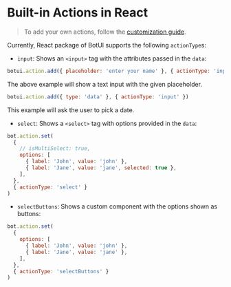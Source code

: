 
# Built-in Actions in React

> To add your own actions, follow the [customization guide](./custom.md).

Currently, React package of BotUI supports the following `actionType`s:

- `input`: Shows an `<input>` tag with the attributes passed in the `data`:

```js
botui.action.add({ placeholder: 'enter your name' }, { actionType: 'input' })
```

The above example will show a text input with the given placeholder.

```js
botui.action.add({ type: 'data' }, { actionType: 'input' })
```

This example will ask the user to pick a date.

- `select`: Shows a `<select>` tag with options provided in the `data`:

```js
bot.action.set(
  {
    // isMultiSelect: true,
    options: [
      { label: 'John', value: 'john' },
      { label: 'Jane', value: 'jane', selected: true },
    ],
  },
  { actionType: 'select' }
)
```

- `selectButtons`: Shows a custom component with the options shown as buttons:

```js
bot.action.set(
  {
    options: [
      { label: 'John', value: 'john' },
      { label: 'Jane', value: 'jane' },
    ],
  },
  { actionType: 'selectButtons' }
)
```